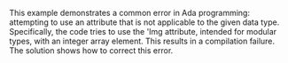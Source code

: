 This example demonstrates a common error in Ada programming: attempting to use an attribute that is not applicable to the given data type. Specifically, the code tries to use the 'Img attribute, intended for modular types, with an integer array element. This results in a compilation failure. The solution shows how to correct this error.
